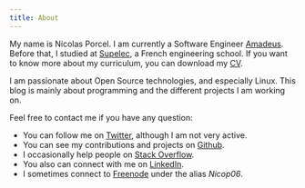 ```yaml
---
title: About
---
```


My name is Nicolas Porcel.  I am currently a Software Engineer
[Amadeus](http://www.amadeus.com).  Before that, I studied at
[Supelec](http://www.supelec.fr/), a French engineering school.  If you
want to know more about my curriculum, you can download my
[CV](/files/cv-nporcel.pdf).

I am passionate about Open Source technologies, and especially Linux.  This
blog is mainly about programming and the different projects I am working on.

Feel free to contact me if you have any question:

* You can follow me on [Twitter][], although I am not very active.
* You can see my contributions and projects on [Github][].
* I occasionally help people on [Stack Overflow][].
* You also can connect with me on [LinkedIn][].
* I sometimes connect to [Freenode][] under the alias *Nicop06*.

[Twitter]:        https://twitter.com/NicolasPorcel06
[Github]:         https://github.com/Nicop06
[Stack Overflow]: http://stackoverflow.com/users/3785301/nicop
[LinkedIn]:       https://www.linkedin.com/in/nicolas-porcel-b0b0a687/en
[Freenode]:       https://freenode.net/
